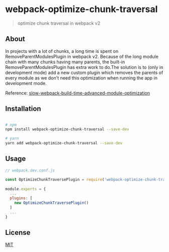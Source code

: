 # webpack-optimize-chunk-traversal

> optimize chunk traversal in webpack v2

## About

In projects with a lot of chunks, a long time is spent on RemoveParentModulesPlugin in webpack v2. Because of the long module chain with many chunks having many parents, the built-in RemoveParentModulesPlugin has extra work to do.The solution is to (only in development mode) add a new custom plugin which removes the parents of every module as we don't need this optimization when running the app in development mode.

Reference: [slow-webpack-build-time-advanced-module-optimization](https://stackoverflow.com/questions/43341878/slow-webpack-build-time-advanced-module-optimization)

## Installation

``` bash

# npm
npm install webpack-optimize-chunk-traversal --save-dev

# yarn
yarn add webpack-optimize-chunk-traversal --save-dev

```

## Usage

``` javascript
// webpack.dev.conf.js

const OptimizeChunkTraversePlugin = require('webpack-optimize-chunk-traversal')
 
module.exports = {
  ...
  plugins: [
    new OptimizeChunkTraversePlugin()
  ]
  ...
}

```

## License

[MIT](https://github.com/snowball1990/webpack-optimize-chunk-traversal/blob/master/LICENSE)